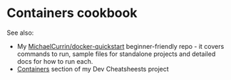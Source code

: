 # Containers cookbook

See also:

- My [MichaelCurrin/docker-quickstart](https://github.com/MichaelCurrin/docker-quickstart) beginner-friendly repo - it covers commands to run, sample files for standalone projects and detailed docs for how to run each.
- [Containers](https://michaelcurrin.github.io/dev-cheatsheets/cheatsheets/containers/) section of my Dev Cheatsheests project
